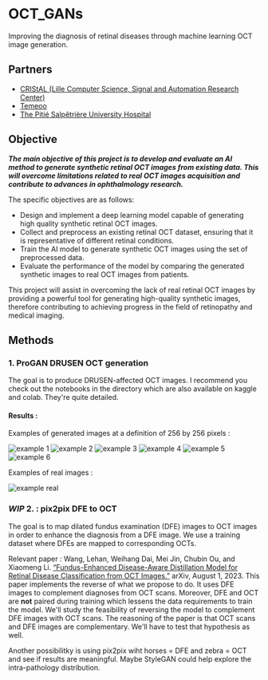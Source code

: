 # OCT_GANs
Improving the diagnosis of retinal diseases through machine learning OCT image generation.

## Partners
- [CRIStAL (Lille Computer Science, Signal and Automation Research Center)](https://www.cristal.univ-lille.fr/spip.php?page=rubrique&id_rubrique=1) 
- [Temeoo](https://www.temeoo.fr/)
- [The Pitié Salpêtrière University Hospital](https://pitiesalpetriere.aphp.fr/hopital-universitaire-pitie-salpetriere/)

## Objective
***The main objective of this project is to develop and evaluate an AI method to 
generate synthetic retinal OCT images from existing data. This will overcome limitations 
related to real OCT images acquisition and contribute to advances in ophthalmology research.***

The specific objectives are as follows:
- Design and implement a deep learning model capable of generating
high quality synthetic retinal OCT images.
- Collect and preprocess an existing retinal OCT dataset, ensuring
that it is representative of different retinal conditions.
- Train the AI model to generate synthetic OCT images using the set of
preprocessed data.
- Evaluate the performance of the model by comparing the generated synthetic images
to real OCT images from patients.

This project will assist in overcoming the lack of real retinal OCT images by providing a
powerful tool for generating high-quality synthetic images, therefore contributing to achieving 
progress in the field of retinopathy and medical imaging.

## Methods

### 1. ProGAN DRUSEN OCT generation
The goal is to produce DRUSEN-affected OCT images.
I recommend you check out the notebooks in the directory which are also available on kaggle and colab. They're quite detailed.
#### Results :
Examples of generated images at a definition of 256 by 256 pixels :

![example 1](ProGAN/generated_images/v11/img_0.png)
![example 2](ProGAN/generated_images/v11/img_6.png)
![example 3](ProGAN/generated_images/v11/img_9.png)
![example 4](ProGAN/generated_images/v11/img_10.png)
![example 5](ProGAN/generated_images/v11/img_11.png)
![example 6](ProGAN/generated_images/v11/img_14.png)

Examples of real images :

![example real](oct_drusen_sample.png)

### ***WIP*** 2. : pix2pix DFE to OCT
The goal is to map dilated fundus examination (DFE) images to OCT images in order to enhance the diagnosis from a DFE image.
We use a training dataset where DFEs are mapped to corresponding OCTs.

Relevant paper : Wang, Lehan, Weihang Dai, Mei Jin, Chubin Ou, and Xiaomeng Li. [“Fundus-Enhanced Disease-Aware Distillation Model for Retinal Disease Classification from OCT Images.”](https://doi.org/10.48550/arXiv.2308.00291) arXiv, August 1, 2023. 
This paper implements the reverse of what we propose to do. It uses DFE images to complement diagnoses from OCT scans. Moreover, DFE and OCT are **not** paired during training which lessens the data requirements to train the model. We'll study the feasibility of reversing the model to complement DFE images with OCT scans. The reasoning of the paper is that OCT scans and DFE images are complementary. We'll have to test that hypothesis as well. 

Another possibilitky is using pix2pix wiht horses = DFE and zebra = OCT and see if results are meaningful.
Maybe StyleGAN could help explore the intra-pathology distribution.



